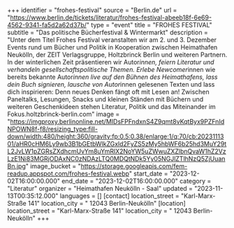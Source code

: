 +++
identifier = "frohes-festival"
source = "Berlin.de"
url = "https://www.berlin.de/tickets/literatur/frohes-festival-abeeb18f-6e69-4562-9341-fa5d2a62d37b/"
type = "event"
title = "FROHES FESTIVAL"
subtitle = "Das politische Bücherfestival & Wintermarkt"
description = "Unter dem Titel Frohes Festival veranstalten wir am 2. und 3. Dezember Events rund um Bücher und Politik in Kooperation zwischen Heimathafen Neukölln, der ZEIT Verlagsgruppe, Holtzbrinck Berlin und weiteren Partnern. In der winterlichen Zeit präsentieren wir Autor*innen, feiern Literatur und verhandeln gesellschaftspolitische Themen. Erlebe Newcomer*innen wie bereits bekannte Autor*innen live auf den Bühnen des Heimathafens, lass dein Buch signieren, lausche von Autor*innen gelesenen Texten und lass dich inspirieren: Denn neues Denken fängt oft mit Lesen an! Zwischen Paneltalks, Lesungen, Snacks und kleinen Ständen mit Büchern und weiteren Geschenkideen stehen Literatur, Politik und das Miteinander im Fokus.holtzbrinck-berlin.com"
image = "https://imgproxy.berlinonline.net/MIDsFPFndxnS4Z9qmt8vKqtByx9PZFnIdNPOWN8f-f8/resizing_type:fill-down/width:480/height:360/gravity:fp:0.5:0.38/enlarge:1/q:70/cb:2023111301/aHR0cHM6Ly9wb3B1bGEtbWlkZGxld2FyZS5zMy5hbWF6b25hd3MuY29tL2JvLW1pZGRsZXdhcmUvYm8uYmRlX2NoYW5uZWwuZXZlbnQvaW1hZ2VzLzE1Ni83MGRjODAxNC0zNDAzLTQ0MDQtNDk5Yy05NGJlZTlhNzQ5ZjUuanBn.jpg"
image_bucket = "https://storage.googleapis.com/fem-readup.appspot.com/frohes-festival.webp"
start_date = "2023-12-02T16:00:00.000"
end_date = "2023-12-02T16:00:00.000"
category = "Literatur"
organizer = "Heimathafen Neukölln - Saal"
updated = "2023-11-13T00:35:12.000"
languages = []
[contact]
location_street = "Karl-Marx-Straße 141"
location_city = " 12043 Berlin-Neukölln"
[location]
location_street = "Karl-Marx-Straße 141"
location_city = " 12043 Berlin-Neukölln"
+++